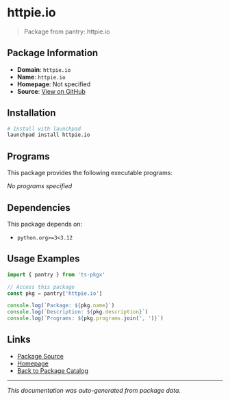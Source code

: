 # httpie.io

> Package from pantry: httpie.io

## Package Information

- **Domain**: `httpie.io`
- **Name**: `httpie.io`
- **Homepage**: Not specified
- **Source**: [View on GitHub](https://github.com/pkgxdev/pantry/tree/main/projects/httpie.io/package.yml)

## Installation

```bash
# Install with launchpad
launchpad install httpie.io
```

## Programs

This package provides the following executable programs:

*No programs specified*

## Dependencies

This package depends on:

- `python.org>=3<3.12`

## Usage Examples

```typescript
import { pantry } from 'ts-pkgx'

// Access this package
const pkg = pantry['httpie.io']

console.log(`Package: ${pkg.name}`)
console.log(`Description: ${pkg.description}`)
console.log(`Programs: ${pkg.programs.join(', ')}`)
```

## Links

- [Package Source](https://github.com/pkgxdev/pantry/tree/main/projects/httpie.io/package.yml)
- [Homepage](#)
- [Back to Package Catalog](../../package-catalog.md)

---

*This documentation was auto-generated from package data.*
